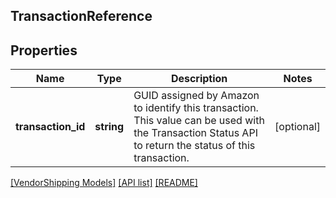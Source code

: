 ## TransactionReference

## Properties

Name | Type | Description | Notes
------------ | ------------- | ------------- | -------------
**transaction_id** | **string** | GUID assigned by Amazon to identify this transaction. This value can be used with the Transaction Status API to return the status of this transaction. | [optional]

[[VendorShipping Models]](../) [[API list]](../../Api) [[README]](../../../README.md)
